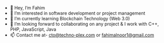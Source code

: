 - 👋 Hey, I’m Fahim
- 👀 I’m interested in software development or project management
- 🌱 I’m currently learning Blockchain Technology (Web 3.0)
- 💞️ I’m looking forward to collaborating on any project & I work with C++, PHP, JavaScript, Java
- 📫 Contact me at- cto@techno-plex.com or fahimalnoor1@gmail.com
